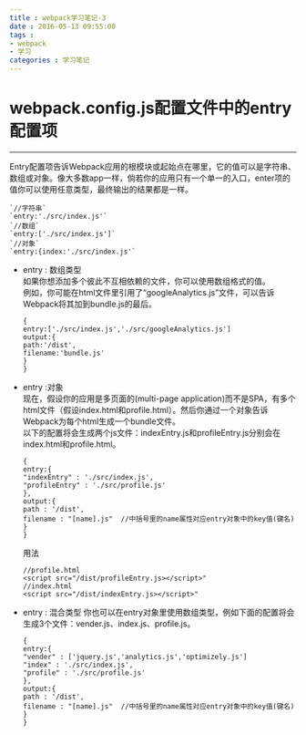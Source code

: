 ```yaml
---
title : webpack学习笔记-3
date : 2016-05-13 09:55:00
tags : 
- webpack
- 学习
categories : 学习笔记
---
```

# webpack.config.js配置文件中的entry配置项
---  
  
  Entry配置项告诉Webpack应用的根模块或起始点在哪里，它的值可以是字符串、数组或对象。像大多数app一样，倘若你的应用只有一个单一的入口，enter项的值你可以使用任意类型，最终输出的结果都是一样。 
 
 	`//字符串`  
	`entry:'./src/index.js'`  
	`//数组`  
	`entry:['./src/index.js']`  
	`//对象`  
	`entry:{index:'./src/index.js'`  

- entry : 数组类型  
	如果你想添加多个彼此不互相依赖的文件，你可以使用数组格式的值。  
	例如，你可能在html文件里引用了“googleAnalytics.js”文件，可以告诉Webpack将其加到bundle.js的最后。  
  
	`{`    
	`entry:['./src/index.js','./src/googleAnalytics.js']`  
	`output:{`  
		`path:'/dist',`  
		`filename:'bundle.js'`  
	`}`  
	`}`


- entry :对象  
	现在，假设你的应用是多页面的(multi-page application)而不是SPA，有多个html文件（假设index.html和profile.html）。然后你通过一个对象告诉Webpack为每个html生成一个bundle文件。  
	以下的配置将会生成两个js文件：indexEntry.js和profileEntry.js分别会在index.html和profile.html。  

	`{`  
		`entry:{`  
		`"indexEntry" : './src/index.js',`  
		`"profileEntry" : './src/profile.js'`  
		`},`  
		`output:{`  
			`path : '/dist',`  
			`filename : "[name].js"  //中括号里的name属性对应entry对象中的key值(键名)`  
		`}`  
		`}`  

	用法  

	`//profile.html`  
	`<script src="/dist/profileEntry.js></script>"`  
	`//index.html`  
	`<script src="/dist/indexEntry.js></script>"`

- entry : 混合类型
	你也可以在entry对象里使用数组类型，例如下面的配置将会生成3个文件：vender.js、index.js、profile.js。  


	`{`  
		`entry:{`  
		`"vender" : ['jquery.js','analytics.js','optimizely.js']`   
		`"index" : './src/index.js',`  
		`"profile" : './src/profile.js'`  
		`},`  
		`output:{`  
			`path : '/dist',`  
			`filename : "[name].js"  //中括号里的name属性对应entry对象中的key值(键名)`  
		`}`  
		`}`  
